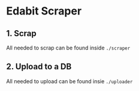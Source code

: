 # Edabit Scraper

## 1. Scrap

All needed to scrap can be found inside `./scraper`

## 2. Upload to a DB

All needed to upload can be found insie `./uploader`

